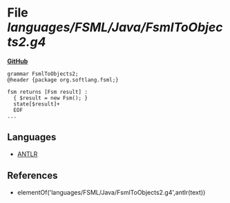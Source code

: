 # File _languages/FSML/Java/FsmlToObjects2.g4_
**[GitHub](https://github.com/softlang/yas/blob/master/languages/FSML/Java/FsmlToObjects2.g4)**
```
grammar FsmlToObjects2;
@header {package org.softlang.fsml;}

fsm returns [Fsm result] :
  { $result = new Fsm(); } 
  state[$result]+ 
  EOF
...
```

## Languages
* [ANTLR](../languages/ANTLR.md)

## References
* elementOf('languages/FSML/Java/FsmlToObjects2.g4',antlr(text))

